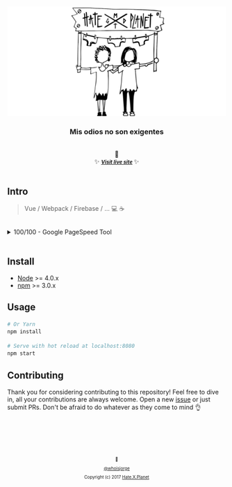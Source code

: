 <div align="center">
  <img src ="./static/social.png"/>
  <br>
  <h3>Mis odios no son exigentes</h3>
  <br> 🎊 <br>
  ✨ <b><a href="https://hateplanet.es"><small><i> Visit live site</i></small></a> </b> ✨
</div>

<br>

## Intro

> Vue / Webpack / Firebase / ... 💻 ☕

<br>
<details>
  <summary>100/100 - Google PageSpeed Tool</summary>
  <img src=".github/100-page-speed.png" alt="100 Google Page Speed"/>
  🚀 (sin analytics)
</details>
<br>


## Install

- [Node](https://nodejs.org) >= 4.0.x
- [npm](https://www.npmjs.com) >= 3.0.x

## Usage

```sh
# Or Yarn
npm install

# Serve with hot reload at localhost:8080
npm start
```


## Contributing

Thank you for considering contributing to this repository! Feel free to dive in, all your contributions are always welcome. Open a new [issue](https://github.com/whoisjorge/hateplanet-teaser/issues/new) or just submit PRs. Don't be afraid to do whatever as they come to mind 👌







<!-- Thanks for watching! -->
<br><br><br><br>
<p align="center"> <sub><sup>🎩</sub></sup><br>
  <sub><sup><a href="http://www.whoisjorge.me">@whoisjorge</a></sup></sub>
  <br>
  <sub><sup>Copyright (c) 2017 <a href="https://hateplanet.es">Hate.X.Planet</a></sup></sub>
</p>
